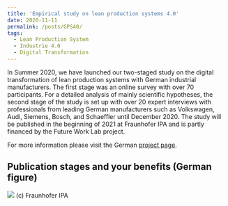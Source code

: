 ```yaml
---
title: 'Empirical study on lean production systems 4.0'
date: 2020-11-11
permalink: /posts/GPS40/
tags:
  - Lean Production System
  - Industrie 4.0
  - Digital Transformation
---
```


In Summer 2020, we have launched our two-staged study on the digital transformation of lean production systems with German industrial manufacturers. The first stage was an online survey with over 70 participants. For a detailed analysis of mainly scientific hypotheses, the second stage of the study is set up with over 20 expert interviews with professionals from leading German manufacturers such as Volkswagen, Audi, Siemens, Bosch, and Schaeffler until December 2020. The study will be published in the beginning of 2021 at Fraunhofer IPA and is partly financed by the Future Work Lab project.

For more information please visit the German [project page](https://futureworklab.de/de/Framework/StudieGPS.html).


Publication stages and your benefits (German figure)
------
![](https://smsiscum.github.io/files/GPSStudie.png)
(c) Fraunhofer IPA
